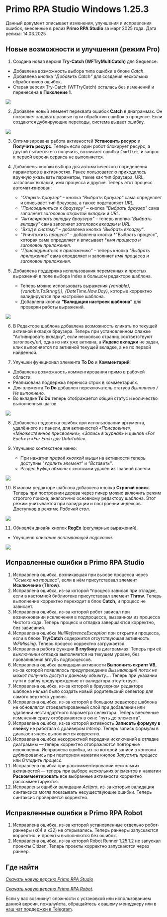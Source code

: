 #  Primo RPA Studio Windows  1.25.3

Данный документ описывает изменения, улучшения и исправления ошибок, внесенные в релиз **Primo RPA Studio** за март 2025 года.
Дата релиза: 14.03.2025

## Новые возможности и улучшения (режим Pro)


1.  Создана новая версия **Try-Catch (WFTryMultiCatch)** для Sequence:  
   - Добавлена возможность выбора типа ошибки в блоке *Catch*.  
   - Добавлена кнопка *"Добавить Catch"* для создания нескольких обработчиков ошибок.  
   - Старая версия Try-Catch (WFTryCatch) осталась без изменений и перенесена в **Поколение 1**.

 ![](<../../.gitbook/assets1/list_catch_new.png>)


2. Добавлен новый элемент перехвата ошибок **Catch** в диаграммах. Он позволяет задавать разные пути обработки ошибок в процессе. Если создаются дублирующие переходы, система выдает ошибку.

 ![](<../../.gitbook/assets1/diagramm_catch.jpg>)

3. Оптимизирована работа активностей **Установить ресурс** и **Получить ресурс**. Теперь если один робот блокирует ресурс, а другой пытается его получить, возникает ошибка `Conflict`, и запрос к первой версии сервиса не выполняется.

4. Добавлены кнопки выбора для автоматического определения параметров в активностях. Ранее пользователю приходилось вручную указывать параметры, такие как тип браузера, URL, заголовок вкладки, имя процесса и другие. Теперь этот процесс автоматизирован:  
   - *"Открыть браузер"* – кнопка *"Выбрать браузер"* сама определяет и вписывает тип браузера, а также подставляет *URL*.  
   - *"Присоединиться к браузеру"* – кнопка *"Выбрать браузер"* сама заполняет *заголовок открытой вкладки* и *URL*.  
   - *"Активировать вкладку браузера"* – теперь кнопка *"Выбрать вкладку"* сама заполняет *заголовок вкладки и URL*.  
   - *"Вход в систему"* – добавлена кнопка *"Выбрать вкладку"*.  
   - *"Уничтожить процесс"* – добавлена кнопка *"Выбрать процесс", которая сама определяет и вписывает **имя процесса и заголовок приложения*.  
   - *"Присоединиться к приложению"* – теперь кнопка *"Выбрать приложение"* сама определяет и заполняет *имя процесса и заголовок приложения*. 

5. Добавлена поддержка использования переменных и простых выражений в поле выбора Index в большом редакторе шаблона.
   - Теперь можно использовать выражения *{variable}, {variable.ToString()}, {DateTime.Now.Day}*, которые корректно валидируются при настройке шаблона.  
   - Добавлена кнопка **"Валидация настроек шаблона"** для проверки работы выражений.  

 ![](<../../.gitbook/assets1/templ_edit_variable.jpg>)



6. В Редакторе шаблона добавлена возможность кликать по текущей активной вкладке браузера. Теперь при установленном флажке "Активировать вкладку", если несколько страниц соответствуют заголовку/url, одна из них уже активна, а **Индекс вкладки** не задан, клик выполняется по активной текущей вкладке, а не по первой найденной.

7. Улучшен функционал элемента **To Do** и **Комментарий**:  
- Добавлена возможность комментирования прямо в рабочей области.  
- Реализована поддержка переноса строк в комментариях.  
- Для элемента **To Do** добавлен переключатель статуса *Выполнено / Не выполнено*.  
- Во вкладке **To Do** теперь отображается общий статус и количество выполненных шагов. 

![](<../../.gitbook/assets1/Todo_new_element.png>)

8. Добавлена подсветка ошибок при использовании аргумента, удалённого из панели, для активностей *«Присвоение», «Множественное присвоение», «Запись в журнал»* и циклов *«For Each» и «For Each для DataTable»*.

9. Улучшено контекстное меню: 
   - При нажатии *правой кнопкой мыши* на активности теперь доступны *"Удалить элемент"* и *"Вставить"*.  
   - Раздел *Буфер обмена* с кнопками удалён из главной панели.
   
![](<../../.gitbook/assets1/buffer_copy_delete.png.jpeg>)

10. В малом редакторе шаблона добавлена кнопка **Строгий поиск**. Теперь при построении дерева через пикер можно включить режим строгого поиска, аналогично основному редактору шаблона. Этот режим учитывается при валидации и построении индексов. Доступнов в режиме *Рабочий стол*.

![](<../../.gitbook/assets1/strict_search_editor.png>)

11. Обновлён дизайн кнопок **RegEx** (регулярных выражений).  
   - Улучшено *описание всплывающей подсказки*.  

![](<../../.gitbook/assets1/regex_new_win.jpg>)



## Исправленные ошибки в Primo RPA Studio


1. Исправлена ошибка, возникавшая при вызове процесса через *"Ссылка на процесс"*, если в нём присутствовал элемент **Исключение (Throw)**.
1. Исправлена ошибка, из-за которой *процесс зависал при отладке, если в кастомной библиотеке присутствовал элемент **Throw**. Теперь выполнение корректно переходит в блок **Catch**, и процесс не зависает.
1. Исправлена ошибка, из-за которой робот зависал при возникновении исключения в подпроцессе, вызванном из процесса Чистого кода. Теперь процесс и отладка завершаются корректно, без зависаний.
1. Исправлена ошибка *NullReferenceException* при открытии процесса, если в блоке **Try/Catch** содержится отсутствующая активность *WFMissing*. Теперь процесс корректно загружается.
1. Исправлена работа функции **В глубину** в диаграммах. Теперь при её *выключении* отладка выполняется на текущем уровне, без проваливания вглубь подпроцессов.
1. Исправлена ошибка валидации активности **Выполнить скрипт VB**, из-за которой появлялось предупреждение *Вызывающий поток не может получить доступ к данному объекту...*. Теперь при указании пути к файлу предупреждение от валидатора отсутствует. 
1. Исправлена ошибка, из-за которой в браузерном редакторе шаблона нельзя было создать новый родительский селектор для самого верхнего уровня.
1. Исправлена ошибка, из-за которой в большом редакторе шаблона не обновлялся отредактированный слой при добавлении или удалении нестандартного параметра селектора. Теперь внесённые изменения сразу отображаются в окне "путь до элемента".
1. Исправлена ошибка, из-за которой активность **Записать формулу в ячейку** не работала с драйвером *Interop*. Теперь запись формулы в диапазон ячеек выполняется корректно.
1. Исправлена ошибка некорректной передачи исключений в отладке диаграммы — теперь корректно отображаются повторные исключения.
Исправлена ошибка, из-за которой записи в консоли дублировались при повторном нажатии кнопок *Запустить процесс* или *Отладить процесс*. 
1. Исправлена ошибка при раскомментировании нескольких активностей — теперь при выборе нескольких элементов и нажатии **Раскомментировать** все выбранные активности корректно раскомментируются.
1. Исправлены ошибки валидации *Actipro*, из-за которых валидация синтаксиса могла показывать несуществующие ошибки. Теперь синтаксис проверяется корректно.




## Исправленные ошибки в Primo RPA Robot

1. Исправлена ошибка, из-за которой установленные отдельно робот-раннеры (x64 и x32) не открывались. Теперь раннеры запускаются корректно, и проекты выполняются без ошибок.
2. Исправлена ошибка, из-за которой Robot Runner 1.25.1.2 не запускал проекты Citizen. Теперь проекты корректно запускаются через раннер.




## Где найти


[*Скачать новую версию Primo RPA Studio*](https://disk.primo-rpa.ru/index.php/s/t9BHBjR6PP06Yax?path=%2FRelease%2FStudio)

[*Скачать новую версию Primo RPA Robot*](https://disk.primo-rpa.ru/index.php/s/t9BHBjR6PP06Yax?path=%2FRelease%2FRobot). 


Если у вас возникнут сложности с установкой или использованием данной версии, пожалуйста, обращайтесь к вашему менеджеру или в [наш чат поддержки в Telegram](https://t.me/primo_RPA_chat).
